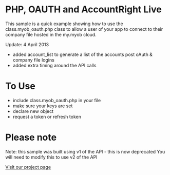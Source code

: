 PHP, OAUTH and AccountRight Live
=================================

This sample is a quick example showing how to use the class.myob_oauth.php class to allow a user of your app to connect to their company file hosted in the my.myob cloud.

Update: 4 April 2013
* added account_list to generate a list of the accounts post oAuth & company file logins
* added extra timing around the API calls

To Use
================================
* include class.myob_oauth.php in your file
* make sure your keys are set
* declare new object 
* request a token or refresh token


Please note
================================
Note: this sample was built using v1 of the API - this is now deprecated
You will need to modify this to use v2 of the API

[Visit our project page](http://myob-technology.github.com/AccountRight_OAUTH_sample_php/ "Oauth PHP App")
